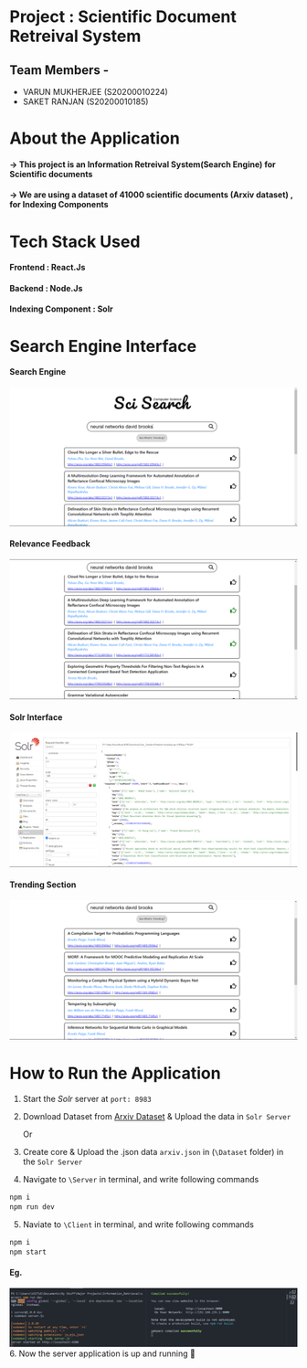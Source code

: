 # Project : Scientific Document Retreival System

## Team Members -
* VARUN MUKHERJEE (S20200010224)
* SAKET RANJAN (S20200010185)

# About the Application
#### -> This project is an Information Retreival System(Search Engine) for Scientific documents
#### -> We are using a dataset of 41000 scientific documents (Arxiv dataset) , for Indexing Components

# Tech Stack Used
#### Frontend : React.Js
#### Backend : Node.Js
#### Indexing Component : Solr 

# Search Engine Interface

#### Search Engine
![An Image](Assets/img_1.png)

#### Relevance Feedback
![An Image](Assets/img_2.png)

#### Solr Interface
![An Image](Assets/img_4.png)

#### Trending Section
![An Image](Assets/img_3.png)

# How to Run the Application

1. Start the *Solr* server at `port: 8983`
2. Download Dataset from [Arxiv Dataset](https://drive.google.com/drive/folders/1Xo6T60xqrJWS5KD-iYRxYXc0QKH9jLuN?usp=share_link) & Upload the data in `Solr Server`
   
   Or

2. Create core & Upload the .json data `arxiv.json` in (`\Dataset` folder) in the `Solr Server`
4. Navigate to `\Server` in terminal, and write following commands
```bash
npm i
npm run dev
```
5. Naviate to `\Client` in terminal, and write following commands
```bash
npm i
npm start
```
#### Eg.
![An image](Assets/Screenshot_20221208_212027.png)
6. Now the server application is up and running 🥳